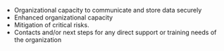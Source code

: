 
* Organizational capacity to communicate and store data securely
* Enhanced organizational capacity
* Mitigation of critical risks.
* Contacts and/or next steps for any direct support or training needs of the organization
